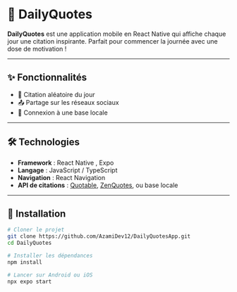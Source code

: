 # 📱 DailyQuotes

**DailyQuotes** est une application mobile en React Native qui affiche chaque jour une citation inspirante. Parfait pour commencer la journée avec une dose de motivation !

---

## ✨ Fonctionnalités

- 🔄 Citation aléatoire du jour
- 📤 Partage sur les réseaux sociaux
- 📡 Connexion à une base locale

---

## 🛠️ Technologies

- **Framework** : React Native , Expo
- **Langage** : JavaScript / TypeScript
- **Navigation** : React Navigation
- **API de citations** : [Quotable](https://api.quotable.io), [ZenQuotes](https://zenquotes.io), ou base locale

---

## 🚀 Installation

```bash
# Cloner le projet
git clone https://github.com/AzamiDev12/DailyQuotesApp.git
cd DailyQuotes

# Installer les dépendances
npm install

# Lancer sur Android ou iOS
npx expo start
